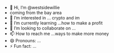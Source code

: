 - 👋 Hi, I’m @westsidewillie
-  coming from the bay area 
- 👀 I’m interested in ... crypto and im 
- 🌱 I’m currently learning ...how to make a profit 
- 💞️ I’m looking to collaborate on ...
- 📫 How to reach me ...ways to make more money 
- 😄 Pronouns: ...
- ⚡ Fun fact: ...

<!---
westsidewillie/westsidewillie is a ✨ special ✨ repository because its `README.md` (this file) appears on your GitHub profile.
You can click the Preview link to take a look at your changes.
--->
